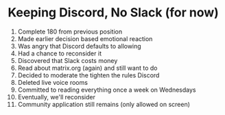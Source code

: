 # Keeping Discord, No Slack (for now)

1. Complete 180 from previous position
1. Made earlier decision based emotional reaction
1. Was angry that Discord defaults to allowing
1. Had a chance to reconsider it
1. Discovered that Slack costs money
1. Read about matrix.org (again) and still want to do
1. Decided to moderate the tighten the rules Discord
1. Deleted live voice rooms
1. Committed to reading everything once a week on Wednesdays
1. Eventually, we'll reconsider
1. Community application still remains (only allowed on screen)
